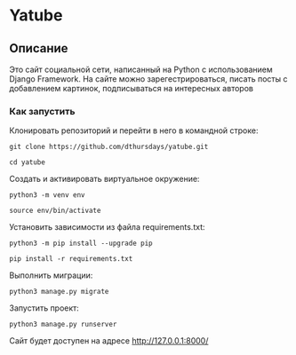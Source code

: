 # Yatube

## Описание

Это сайт социальной сети, написанный на Python с использованием Django Framework. На сайте можно зарегестрироваться, писать посты с добавлением картинок, подписываться на интересных авторов

### Как запустить

Клонировать репозиторий и перейти в него в командной строке:

```
git clone https://github.com/dthursdays/yatube.git
```

```
cd yatube
```

Cоздать и активировать виртуальное окружение:

```
python3 -m venv env
```

```
source env/bin/activate
```

Установить зависимости из файла requirements.txt:

```
python3 -m pip install --upgrade pip
```

```
pip install -r requirements.txt
```

Выполнить миграции:

```
python3 manage.py migrate
```

Запустить проект:

```
python3 manage.py runserver
```

Сайт будет доступен на адресе http://127.0.0.1:8000/

